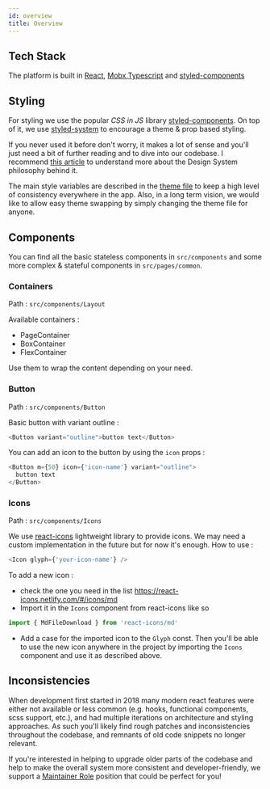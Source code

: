 ```yaml
---
id: overview
title: Overview
---
```


## Tech Stack

The platform is built in [React](https://reactjs.org/), [Mobx](https://mobx.js.org/index.html),[Typescript](https://www.typescriptlang.org/docs/handbook/basic-types.html) and [styled-components](https://www.styled-components.com/)

## Styling

For styling we use the popular _CSS in JS_ library [styled-components](https://www.styled-components.com/).
On top of it, we use [styled-system](https://styled-system.com) to encourage a theme & prop based styling.

If you never used it before don't worry, it makes a lot of sense and you'll just need a bit of further reading and to dive into our codebase. I recommend [this article](https://medium.com/styled-components/build-better-component-libraries-with-styled-system-4951653d54ee) to understand more about the Design System philosophy behind it.

The main style variables are described in the [theme file](https://github.com/OneArmyWorld/onearmy/blob/module/discussion/src/themes/styled.theme.tsx) to keep a high level of consistency everywhere in the app. Also, in a long term vision, we would like to allow easy theme swapping by simply changing the theme file for anyone.

## Components

You can find all the basic stateless components in `src/components` and some more complex & stateful components in `src/pages/common`.

### Containers

Path : `src/components/Layout`

Available containers :

- PageContainer
- BoxContainer
- FlexContainer

Use them to wrap the content depending on your need.

### Button

Path : `src/components/Button`

Basic button with variant outline :

```js
<Button variant="outline">button text</Button>
```

You can add an icon to the button by using the `icon` props :

```js
<Button m={50} icon={'icon-name'} variant="outline">
  button text
</Button>
```

### Icons

Path : `src/components/Icons`

We use [react-icons](https://react-icons.netlify.com/#/) lightweight library to provide icons. We may need a custom implementation in the future but for now it's enough.
How to use :

```js
<Icon glyph={'your-icon-name'} />
```

To add a new icon :

- check the one you need in the list https://react-icons.netlify.com/#/icons/md
- Import it in the `Icons` component from react-icons like so

```js
import { MdFileDownload } from 'react-icons/md'
```

- Add a case for the imported icon to the `Glyph` const.
  Then you'll be able to use the new icon anywhere in the project by importing the `Icons` component and use it as described above.

## Inconsistencies

When development first started in 2018 many modern react features were either not available or less common (e.g. hooks, functional components, scss support, etc.), and had multiple iterations on architecture and styling approaches. As such you'll likely find rough patches and inconsistencies throughout the codebase, and remnants of old code snippets no longer relevant.

If you're interested in helping to upgrade older parts of the codebase and help to make the overall system more consistent and developer-friendly, we support a [Maintainer Role](../Contributing/maintainer.md) position that could be perfect for you!

